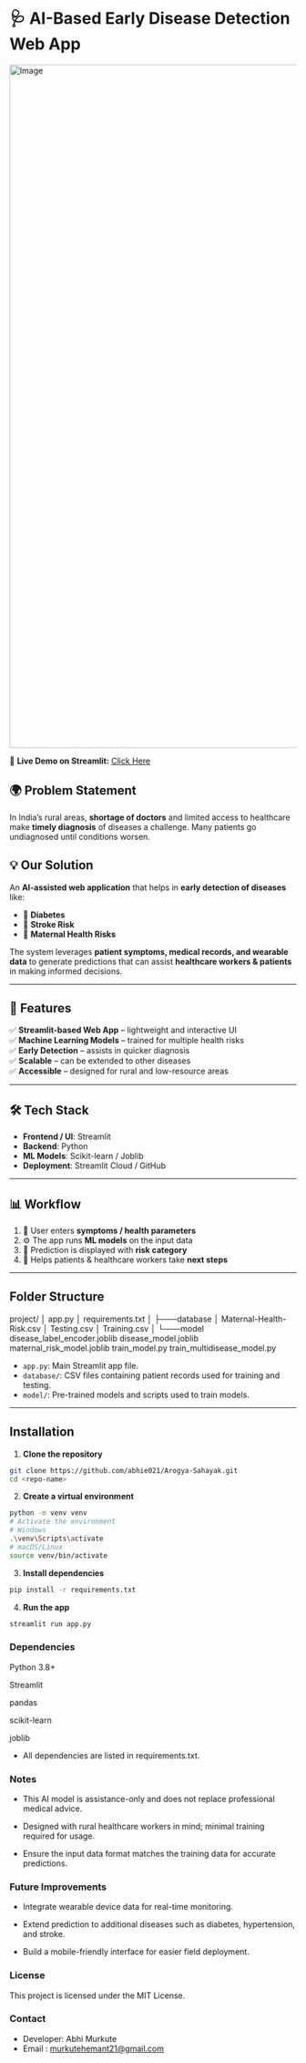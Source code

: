 # 🩺 AI-Based Early Disease Detection Web App  

<img width="1919" height="1199" alt="Image" src="https://github.com/user-attachments/assets/5d18a2e6-eb04-4f26-a6ca-7aa3d4a7ebdd" />

🔗 **Live Demo on Streamlit:** [Click Here](https://your-streamlit-app-link.streamlit.app)  

## 🌍 Problem Statement  
In India’s rural areas, **shortage of doctors** and limited access to healthcare make **timely diagnosis** of diseases a challenge. Many patients go undiagnosed until conditions worsen.  

## 💡 Our Solution  
An **AI-assisted web application** that helps in **early detection of diseases** like:  
- 🍬 **Diabetes**  
- 🧠 **Stroke Risk**  
- 🤰 **Maternal Health Risks**  

The system leverages **patient symptoms, medical records, and wearable data** to generate predictions that can assist **healthcare workers & patients** in making informed decisions.  

---

## 🚀 Features  
✅ **Streamlit-based Web App** – lightweight and interactive UI  
✅ **Machine Learning Models** – trained for multiple health risks  
✅ **Early Detection** – assists in quicker diagnosis  
✅ **Scalable** – can be extended to other diseases  
✅ **Accessible** – designed for rural and low-resource areas  

---

## 🛠️ Tech Stack  
- **Frontend / UI**: Streamlit  
- **Backend**: Python  
- **ML Models**: Scikit-learn / Joblib  
- **Deployment**: Streamlit Cloud / GitHub  

---

## 📊 Workflow  
1. 📝 User enters **symptoms / health parameters**  
2. ⚙️ The app runs **ML models** on the input data  
3. 📌 Prediction is displayed with **risk category**  
4. 🏥 Helps patients & healthcare workers take **next steps**  

---

## Folder Structure

project/
│ app.py
│ requirements.txt
│
├───database
│ Maternal-Health-Risk.csv
│ Testing.csv
│ Training.csv
│
└───model
disease_label_encoder.joblib
disease_model.joblib
maternal_risk_model.joblib
train_model.py
train_multidisease_model.py


- `app.py`: Main Streamlit app file.  
- `database/`: CSV files containing patient records used for training and testing.  
- `model/`: Pre-trained models and scripts used to train models.

---

## Installation

1. **Clone the repository**
```bash
git clone https://github.com/abhie021/Arogya-Sahayak.git
cd <repo-name>
```

2. **Create a virtual environment**
```bash
python -m venv venv
# Activate the environment
# Windows
.\venv\Scripts\activate
# macOS/Linux
source venv/bin/activate
```

3. **Install dependencies**
```bash
pip install -r requirements.txt
```

4. **Run the app**
```bash
streamlit run app.py
```

### Dependencies

Python 3.8+

Streamlit

pandas

scikit-learn

joblib

- All dependencies are listed in requirements.txt.

### Notes

- This AI model is assistance-only and does not replace professional medical advice.

- Designed with rural healthcare workers in mind; minimal training required for usage.

- Ensure the input data format matches the training data for accurate predictions.

### Future Improvements

- Integrate wearable device data for real-time monitoring.

- Extend prediction to additional diseases such as diabetes, hypertension, and stroke.

- Build a mobile-friendly interface for easier field deployment.

### License

This project is licensed under the MIT License.

### Contact

- Developer: Abhi Murkute
- Email : murkutehemant21@gmail.com
